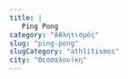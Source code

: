 ```yaml
---
title: |
   Ping Pong
category: "Αθλητισμός"
slug: "ping-pong"
slugCategory: "athlitismos"
city: "Θεσσαλονίκη"
---
```


